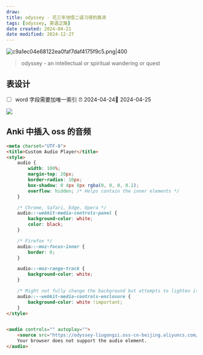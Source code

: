 ```yaml
---
draw:
title: odyssey - 花三年领悟二语习得的真谛
tags: [odyssey, 英语之路]
date created: 2024-04-21
date modified: 2024-12-27
---
```


![c9a1ec04e68122ea0faf7daf4175f9c5.png|400](https://imagehosting4picgo.oss-cn-beijing.aliyuncs.com/imagehosting/fix-dir%2Fliuyishou%2Ftmp%2F2024%2F04%2F22%2F00-07-37-1835db2ac20f78f8a3f859bcd1fd4b57-c9a1ec04e68122ea0faf7daf4175f9c5-240236.png?x-oss-process=image/resize,l_400)

> odyssey - an intellectual or spiritual wandering or quest

<!-- more -->

## 表设计

- [ ] word 字段需要加唯一索引 ⏰ 2024-04-24📅 2024-04-25

![](https://imagehosting4picgo.oss-cn-beijing.aliyuncs.com/imagehosting/fix-dir%2Fpicgo%2Fpicgo-clipboard-images%2F2024%2F04%2F21%2F22-18-27-4b89d65204db38c122dc8bb9efb6a989-20240421221826-a8c757.png)

## Anki 中插入 oss 的音频

<audio src="audiofile.mp3" autoplay> Your browser does not support the audio element. </audio>

```html
<meta charset="UTF-8">
<title>Custom Audio Player</title>
<style>
    audio {
        width: 100%;
        margin-top: 20px;
        border-radius: 10px;
        box-shadow: 0 4px 8px rgba(0, 0, 0, 0.1);
        overflow: hidden; /* Helps contain the inner elements */
    }

    /* Chrome, Safari, Edge, Opera */
    audio::-webkit-media-controls-panel {
        background-color: white;
        color: black;
    }

    /* Firefox */
    audio::-moz-focus-inner {
        border: 0;
    }

    audio::-moz-range-track {
        background-color: white;
    }

    /* Might not fully change the background but attempts to lighten it */
    audio::--webkit-media-controls-enclosure {
        background-color: white !important;
    }
</style>


<audio controls="" autoplay="">
    <source src="https://odyssey-liugongzi.oss-cn-beijing.aliyuncs.com/Her%20(brilliant)%20idea%20solved%20the%20problem..mp3" type="audio/mpeg">
    Your browser does not support the audio element.
</audio>

```
